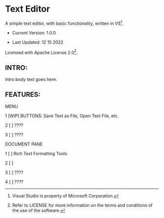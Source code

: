 # Text Editor
A simple text editor, with basic functionality, written in VS[^1].

- Current Version: 1.0.0

- Last Updated: 12 15 2022

Licensed with Apache License 2.0[^2].

## INTRO:

Intro body text goes here.

## FEATURES:

MENU

1 [WIP] BUTTONS: Save Text as File, Open Text File, etc.

2 [ ] ????

3 [ ] ????

DOCUMENT PANE

1 [ ] Rich Text Formatting Tools

2 [ ] 

3 [ ] ????

4 [ ] ????


[^1]: Visual Studio is property of Microsoft Corporation.

[^2]: Refer to LICENSE for more information on the terms and conditions of the use of the software.
